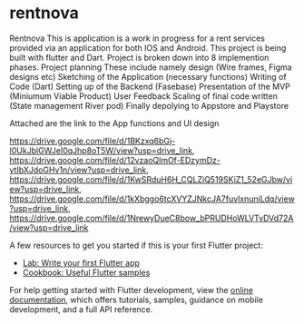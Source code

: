 # rentnova

Rentnova 
This is application is a work in progress for a rent services provided via an application for both IOS and Android. 
This project is being built with flutter and Dart.
Project is broken down into 8 implemention phases.
Project planning 
These include namely design (Wire frames, Figma designs etc) 
Sketching of the Application (necessary functions)
Writing of Code (Dart)
Setting up of the Backend (Fasebase)
Presentation of the MVP (Miniumum Viable Product)
User Feedback
Scaling of final code written (State management River pod)
Finally depolying to Appstore and Playstore

Attached are the link to the App functions and UI design

https://drive.google.com/file/d/1BKzxq6bGj-I0UkJblGWJeI0qJhp8oT5W/view?usp=drive_link, 
https://drive.google.com/file/d/12vzaoQlmOf-EDzymDz-ytIbXJdoGHv1n/view?usp=drive_link,
https://drive.google.com/file/d/1KwSRduH6H_CQLZiQ519SKiZ1_52eGJbw/view?usp=drive_link, 
https://drive.google.com/file/d/1kXbggo6tcXVYZJNkcJA7fuvlxnuniLdq/view?usp=drive_link, 
https://drive.google.com/file/d/1NrewyDueC8bow_bPRUDHoWLVTvDVd72A/view?usp=drive_link



A few resources to get you started if this is your first Flutter project:

- [Lab: Write your first Flutter app](https://docs.flutter.dev/get-started/codelab)
- [Cookbook: Useful Flutter samples](https://docs.flutter.dev/cookbook)

For help getting started with Flutter development, view the
[online documentation](https://docs.flutter.dev/), which offers tutorials,
samples, guidance on mobile development, and a full API reference.
